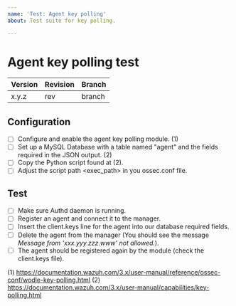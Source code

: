 ```yaml
---
name: 'Test: Agent key polling'
about: Test suite for key polling.

---
```


# Agent key polling test

| Version | Revision | Branch |
| --- | --- | --- |
| x.y.z | rev | branch |

## Configuration

- [ ] Configure and enable the agent key polling module. (1) 
- [ ] Set up a MySQL Database with a table named "agent" and the fields required in the JSON output. (2) 
- [ ] Copy the Python script found at (2).
- [ ] Adjust the script path <exec_path> in you ossec.conf file.

## Test

- [ ] Make sure Authd daemon is running.
- [ ] Register an agent and connect it to the manager.
- [ ] Insert the client.keys line for the agent into our database required fields.
- [ ] Delete the agent from the manager (You should see the message _Message from 'xxx.yyy.zzz.www' not allowed._).
- [ ] The agent should be registered again by the module (check the client.keys file).

(1) https://documentation.wazuh.com/3.x/user-manual/reference/ossec-conf/wodle-key-polling.html
(2) https://documentation.wazuh.com/3.x/user-manual/capabilities/key-polling.html
